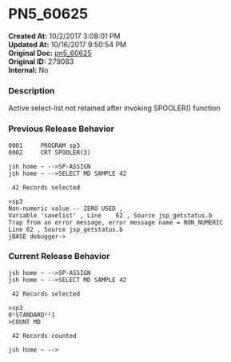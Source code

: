 # PN5_60625

**Created At:** 10/2/2017 3:08:01 PM  
**Updated At:** 10/16/2017 9:50:54 PM  
**Original Doc:** [pn5_60625](https://docs.jbase.com/36526-5-6-2-release-notes/pn5_60625)  
**Original ID:** 279083  
**Internal:** No  


### Description

Active select-list not retained after invoking SPOOLER() function



### Previous Release Behavior

```
0001     PROGRAM sp3
0002     CRT SPOOLER(3)

jsh home ~ -->SP-ASSIGN
jsh home ~ -->SELECT MD SAMPLE 42

 42 Records selected

>sp3
Non-numeric value -- ZERO USED ,
Variable 'savelist' , Line    62 , Source jsp_getstatus.b
Trap from an error message, error message name = NON_NUMERIC
Line 62 , Source jsp_getstatus.b
jBASE debugger->
```



### Current Release Behavior

```
jsh home ~ -->SP-ASSIGN
jsh home ~ -->SELECT MD SAMPLE 42

 42 Records selected

>sp3
0²STANDARD²²1
>COUNT MD

 42 Records counted

jsh home ~ -->
```
